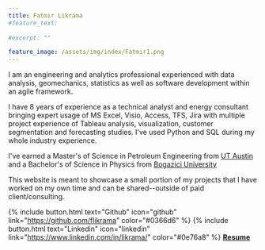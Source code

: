 ```yaml
---
title: Fatmir Likrama
#feature_text:
  
#excerpt: ""

feature_image: /assets/img/index/Fatmir1.png
---
```


I am an engineering and analytics professional experienced with data analysis, geomechanics, statistics as well as software development within an agile framework. 

I have 8 years of experience as a technical analyst and energy consultant bringing expert usage of MS Excel, Visio, Access, TFS, Jira with multiple project experience of Tableau analysis, visualization, customer segmentation and forecasting studies. I've used Python and SQL during my whole industry experience.


I've earned a Master's of Science in Petroleum Engineering from [UT Austin](https://www.utexas.edu/) and a Bachelor's of Science in Physics from [Bogazici University](http://www.boun.edu.tr/en_US)

This website is meant to showcase a small portion of my projects that I have worked on my own time and can be shared--outside of paid client/consulting.

{% include button.html text="Github" icon="github" link="https://github.com/flikrama" color="#0366d6" %} {% include button.html text="Linkedin" icon="linkedin" link="https://www.linkedin.com/in/likrama/" color="#0e76a8" %}   [**Resume**](/assets/resume/Fatmir_Likrama.pdf)
